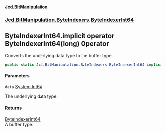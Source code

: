 #### [Jcd.BitManipulation](index.md 'index')
### [Jcd.BitManipulation.ByteIndexers](Jcd.BitManipulation.ByteIndexers.md 'Jcd.BitManipulation.ByteIndexers').[ByteIndexerInt64](Jcd.BitManipulation.ByteIndexers.ByteIndexerInt64.md 'Jcd.BitManipulation.ByteIndexers.ByteIndexerInt64')

## ByteIndexerInt64.implicit operator ByteIndexerInt64(long) Operator

Converts the underlying data type to the buffer type.

```csharp
public static Jcd.BitManipulation.ByteIndexers.ByteIndexerInt64 implicit operator ByteIndexerInt64(long data);
```
#### Parameters

<a name='Jcd.BitManipulation.ByteIndexers.ByteIndexerInt64.op_ImplicitJcd.BitManipulation.ByteIndexers.ByteIndexerInt64(long).data'></a>

`data` [System.Int64](https://docs.microsoft.com/en-us/dotnet/api/System.Int64 'System.Int64')

The underlying data type.

#### Returns
[ByteIndexerInt64](Jcd.BitManipulation.ByteIndexers.ByteIndexerInt64.md 'Jcd.BitManipulation.ByteIndexers.ByteIndexerInt64')  
A buffer type.